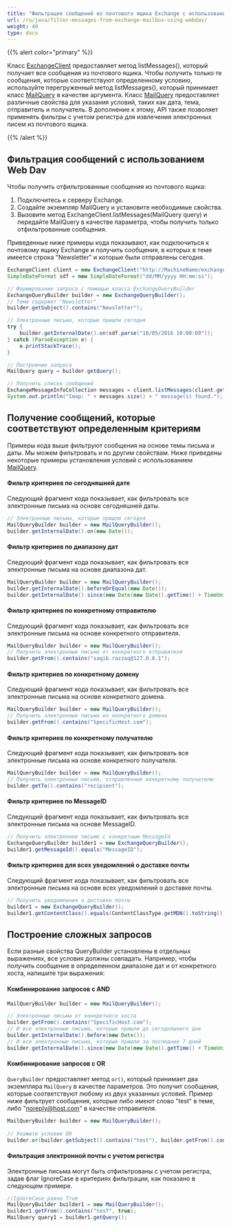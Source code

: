 ```yaml
---
title: "Фильтрация сообщений из почтового ящика Exchange с использованием WebDav"
url: /ru/java/filter-messages-from-exchange-mailbox-using-webdav/
weight: 40
type: docs
---
```


{{% alert color="primary" %}} 

Класс [ExchangeClient](http://www.aspose.com/api/java/email/com.aspose.email/classes/ExchangeClient) предоставляет метод listMessages(), который получает все сообщения из почтового ящика. Чтобы получить только те сообщения, которые соответствуют определенному условию, используйте перегруженный метод listMessages(), который принимает класс [MailQuery](http://www.aspose.com/api/java/email/com.aspose.email/classes/MailQuery) в качестве аргумента. Класс [MailQuery](http://www.aspose.com/api/java/email/com.aspose.email/classes/MailQuery) предоставляет различные свойства для указания условий, таких как дата, тема, отправитель и получатель. В дополнение к этому, API также позволяет применять фильтры с учетом регистра для извлечения электронных писем из почтового ящика.

{{% /alert %}} 
## **Фильтрация сообщений с использованием Web Dav**
Чтобы получить отфильтрованные сообщения из почтового ящика:

1. Подключитесь к серверу Exchange.
1. Создайте экземпляр MailQuery и установите необходимые свойства.
1. Вызовите метод ExchangeClient.listMessages(MailQuery query) и передайте MailQuery в качестве параметра, чтобы получить только отфильтрованные сообщения.

Приведенные ниже примеры кода показывают, как подключиться к почтовому ящику Exchange и получить сообщения, в которых в теме имеется строка "Newsletter" и которые были отправлены сегодня.


~~~Java
ExchangeClient client = new ExchangeClient("http://MachineName/exchange/Username", "username", "password", "domain");
SimpleDateFormat sdf = new SimpleDateFormat("dd/MM/yyyy HH:mm:ss");

// Формирование запроса с помощью класса ExchangeQueryBuilder
ExchangeQueryBuilder builder = new ExchangeQueryBuilder();
// Тема содержит "Newsletter"
builder.getSubject().contains("Newsletter");

// Электронные письма, которые пришли сегодня
try {
	builder.getInternalDate().on(sdf.parse("10/05/2016 10:00:00"));
} catch (ParseException e) {
	e.printStackTrace();
}

// Построение запроса
MailQuery query = builder.getQuery();

// Получить список сообщений
ExchangeMessageInfoCollection messages = client.listMessages(client.getMailboxInfo().getInboxUri(), query, false);
System.out.println("Imap: " + messages.size() + " message(s) found.");
~~~
## **Получение сообщений, которые соответствуют определенным критериям**
Примеры кода выше фильтруют сообщения на основе темы письма и даты. Мы можем фильтровать и по другим свойствам. Ниже приведены некоторые примеры установления условий с использованием [MailQuery](http://www.aspose.com/api/java/email/com.aspose.email/classes/MailQuery).
#### **Фильтр критериев по сегодняшней дате**
Следующий фрагмент кода показывает, как фильтровать все электронные письма на основе сегодняшней даты.


~~~Java
// Электронные письма, которые пришли сегодня
MailQueryBuilder builder = new MailQueryBuilder();
builder.getInternalDate().on(new Date());
~~~
#### **Фильтр критериев по диапазону дат**
Следующий фрагмент кода показывает, как фильтровать все электронные письма на основе диапазона дат.


~~~Java
MailQueryBuilder builder = new MailQueryBuilder();
builder.getInternalDate().beforeOrEqual(new Date());
builder.getInternalDate().since(new Date(new Date().getTime() + TimeUnit.DAYS.toDays(1)));
~~~
#### **Фильтр критериев по конкретному отправителю**
Следующий фрагмент кода показывает, как фильтровать все электронные письма на основе конкретного отправителя.


~~~Java
MailQueryBuilder builder = new MailQueryBuilder();
// Получить электронные письма от конкретного отправителя
builder.getFrom().contains("saqib.razzaq@127.0.0.1");
~~~
#### **Фильтр критериев по конкретному домену**
Следующий фрагмент кода показывает, как фильтровать все электронные письма на основе конкретного домена.


~~~Java
MailQueryBuilder builder = new MailQueryBuilder();
// Получить электронные письма из конкретного домена
builder.getFrom().contains("SpecificHost.com");
~~~
#### **Фильтр критериев по конкретному получателю**
Следующий фрагмент кода показывает, как фильтровать все электронные письма на основе конкретного получателя.


~~~Java
MailQueryBuilder builder = new MailQueryBuilder();
// Получить электронные письма, отправленные конкретному получателю
builder.getTo().contains("recipient");
~~~
#### **Фильтр критериев по MessageID**
Следующий фрагмент кода показывает, как фильтровать все электронные письма на основе MessageID.


~~~Java
// Получить электронное письмо с конкретным MessageId
ExchangeQueryBuilder builder1 = new ExchangeQueryBuilder();
builder1.getMessageId().equals("MessageID");
~~~
#### **Фильтр критериев для всех уведомлений о доставке почты**
Следующий фрагмент кода показывает, как фильтровать все электронные письма на основе всех уведомлений о доставке почты.


~~~Java
// Получить уведомления о доставке почты
builder1 = new ExchangeQueryBuilder();
builder1.getContentClass().equals(ContentClassType.getMDN().toString());
~~~
## **Построение сложных запросов**
Если разные свойства QueryBuilder установлены в отдельных выражениях, все условия должны совпадать. Например, чтобы получить сообщение в определенном диапазоне дат и от конкретного хоста, напишите три выражения:
#### **Комбинирование запросов с AND**


~~~Java
MailQueryBuilder builder = new MailQueryBuilder();

// Электронные письма от конкретного хоста
builder.getFrom().contains("SpecificHost.com");
// И все электронные письма, которые пришли до сегодняшнего дня
builder.getInternalDate().before(new Date());
// И все электронные письма, которые пришли за последние 7 дней
builder.getInternalDate().since(new Date(new Date().getTime() + TimeUnit.DAYS.toDays(-7)));
~~~
#### **Комбинирование запросов с OR**

`QueryBuilder` предоставляет метод `or()`, который принимает два экземпляра `MailQuery` в качестве параметров. Это получит сообщения, которые соответствуют любому из двух указанных условий. Пример ниже фильтрует сообщения, которые либо имеют слово "test" в теме, либо "noreply@host.com" в качестве отправителя.


~~~Java
MailQueryBuilder builder = new MailQueryBuilder();
		
// Укажите условие OR
builder.or(builder.getSubject().contains("test"), builder.getFrom().contains("noreply@host.com"));
~~~
#### **Фильтрация электронной почты с учетом регистра**
Электронные письма могут быть отфильтрованы с учетом регистра, задав флаг IgnoreCase в критериях фильтрации, как показано в следующем примере.


~~~Java
//IgnoreCase равно True
MailQueryBuilder builder1 = new MailQueryBuilder();
builder1.getFrom().contains("tesT", true);
MailQuery query1 = builder1.getQuery();
~~~